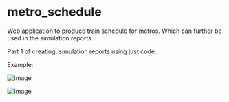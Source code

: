 # metro_schedule
Web application to produce train schedule for metros.
Which can further be used in the simulation reports.

Part 1 of creating, simulation reports using just code.

Example:

![image](https://github.com/Armaan1Gohil/metro_schedule/assets/46198340/0e7c56fa-e6d7-4ccf-bba9-558e9ad0ec02)


![image](https://github.com/Armaan1Gohil/metro_schedule/assets/46198340/53e87145-3ccd-4c54-8cc6-ab3bf1e314e3)
